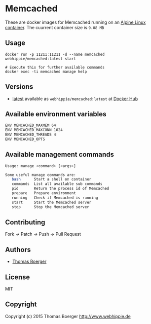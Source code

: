 # Memcached

These are docker images for Memcached running on an
[Alpine Linux container](https://registry.hub.docker.com/u/webhippie/alpine/).
The cuurrent container size is ```9.08 MB```


## Usage

```
docker run -p 11211:11211 -d --name memcached webhippie/memcached:latest start

# Execute this for further available commands
docker exec -ti memcached manage help
```


## Versions

* [latest](https://github.com/dockhippie/memcached/tree/master)
  available as ```webhippie/memcached:latest``` at
  [Docker Hub](https://registry.hub.docker.com/u/webhippie/memcached/)


## Available environment variables

```bash
ENV MEMCACHED_MAXMEM 64
ENV MEMCACHED_MAXCONN 1024
ENV MEMCACHED_THREADS 4
ENV MEMCACHED_OPTS
```


## Available management commands

```bash
Usage: manage <command> [<args>]

Some useful manage commands are:
   bash      Start a shell on container
   commands  List all available sub commands
   pid       Return the process id of Memcached
   prepare   Prepare environment
   running   Check if Memcached is running
   start     Start the Memcached server
   stop      Stop the Memcached server
```


## Contributing

Fork -> Patch -> Push -> Pull Request


## Authors

* [Thomas Boerger](https://github.com/tboerger)


## License

MIT


## Copyright

Copyright (c) 2015 Thomas Boerger <http://www.webhippie.de>
